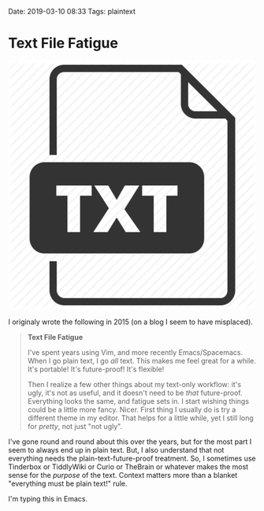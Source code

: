 Date: 2019-03-10 08:33
Tags: plaintext

# Text File Fatigue

![](/_img/2019/2019-03-23-txt-512.png)

I originaly wrote the following in 2015 (on a blog I seem to have misplaced).

> **Text File Fatigue**
> 
> I've spent years using Vim, and more recently Emacs/Spacemacs. When I go plain text, I go _all_ text. This makes me feel great for a while. It's portable! It's future-proof! It's flexible!
> 
> Then I realize a few other things about my text-only workflow: it's ugly, it's not as useful, and it doesn't need to be _that_ future-proof. Everything looks the same, and fatigue sets in. I start wishing things could be a little more fancy. Nicer. First thing I usually do is try a different theme in my editor. That helps for a little while, yet I still long for _pretty_, not just "not ugly".

I've gone round and round about this over the years, but for the most part I seem to always end up in plain text. But, I also understand that not everything needs the plain-text-future-proof treatment. So, I sometimes use Tinderbox or TiddlyWiki or Curio or TheBrain or whatever makes the most sense for the _purpose_ of the text. Context matters more than a blanket "everything must be plain text!" rule.

I'm typing this in Emacs.
